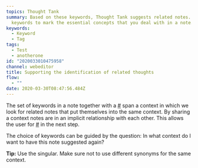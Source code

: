 ```yaml
---
topics: Thought Tank
summary: Based on these keywords, Thought Tank suggests related notes. Use
  keywords to mark the essential concepts that you deal with in a note.
keywords:
  - Keyword
  - Tag
tags:
  - Test
  - anotherone
id: "2020033010475958"
channel: webeditor
title: Supporting the identification of related thoughts
flow:
  - ""
date: 2020-03-30T08:47:56.484Z
---
```

The set of keywords in a note together with a [#](2020033010363597) span a context in which we look for related notes that put themselves into the same context. By sharing a context notes are in an implicit relationship with each other. This allows the user for [#](notes/2020041312255463/knowledge-generation-by-transforming-implicit-into-explicit-relationships/) in the next step.

The choice of keywords can be guided by the question: In what context do I want to have this note suggested again?

**Tip:** Use the singular. Make sure not to use different synonyms for the same context.
